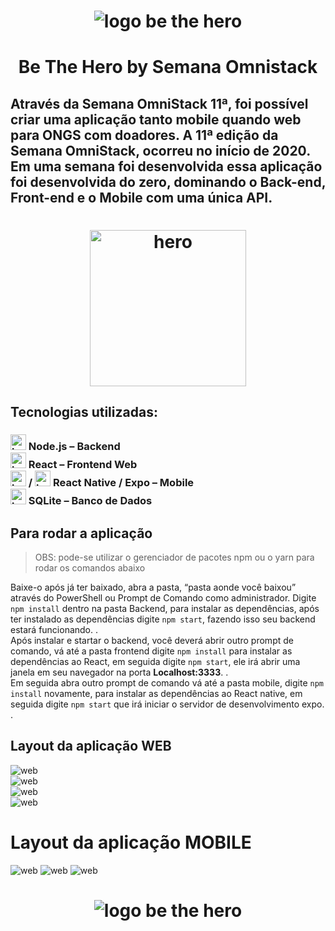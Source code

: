 <h1 align="center"><img src="IMG/logo.svg" alt="logo be the hero"/>
<h1 align="center">Be The Hero by Semana Omnistack</h1>

<h2>Através da Semana OmniStack 11ª, foi possível criar uma aplicação tanto mobile quando web para ONGS com doadores. A 11ª edição da Semana OmniStack, ocorreu no início de 2020.
Em uma semana foi desenvolvida essa aplicação foi desenvolvida do zero, dominando o Back-end, Front-end e o Mobile com uma única API.
</h2>

<h1 align="center"><img src="IMG/heroes.png" alt="hero" height="250" />

## Tecnologias utilizadas: <br>
<h3>
<img src="IMG/node.png" alt="hero" height="25" />             Node.js  – Backend <br>
<img src="IMG/react.png" alt="hero" height="25" />            React – Frontend Web <br>
<img src="IMG/react-native.png" alt="hero" height="25" /> / <img src="IMG/expo.png" alt="hero" height="25" />   
  React Native / Expo – Mobile <br>
<img src="IMG/sqlite.png" alt="hero" height="25" />           SQLite – Banco de Dados <br>

</h3>

## Para rodar a aplicação

> OBS: pode-se utilizar o gerenciador de pacotes npm ou o yarn para rodar os comandos abaixo

Baixe-o após já ter baixado, abra a pasta, “pasta aonde você baixou” através do PowerShell ou Prompt de Comando como administrador.
Digite ```npm install``` dentro na pasta Backend, para instalar as dependências, após ter instalado as dependências digite ```npm start```, fazendo isso seu backend estará funcionando. .<br>
Após instalar e startar o backend, você deverá abrir outro prompt de comando, vá até a pasta frontend digite ```npm install``` para instalar as dependências ao React, em seguida digite ```npm start```, ele irá abrir uma janela em seu navegador na porta <strong>Localhost:3333</strong>. .<br>
Em seguida abra outro prompt de comando vá até a pasta mobile, digite ```npm install``` novamente, para instalar as dependências ao React native, em seguida digite ```npm start``` que irá iniciar o servidor de desenvolvimento expo. .<br>

## Layout da aplicação WEB

<img src="IMG/print1.png" alt="web"/><br>
<img src="IMG/print2.png" alt="web"/><br>
<img src="IMG/print3.png" alt="web"/><br>
<img src="IMG/print4.png" alt="web"/><br>

# Layout da aplicação MOBILE


<img src="IMG/print5.png" alt="web"/>
<img src="IMG/print6.png" alt="web"/>
<img src="IMG/print7.png" alt="web"/>


<h1 align="center"><img src="IMG/logo.png" alt="logo be the hero"/>
